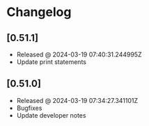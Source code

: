 # Changelog

## [0.51.1]

- Released @ 2024-03-19 07:40:31.244995Z
- Update print statements

## [0.51.0]

- Released @ 2024-03-19 07:34:27.341101Z
- Bugfixes
- Update developer notes
